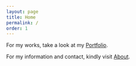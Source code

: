 ```yaml
---
layout: page
title: Home
permalink: /
order: 1
---
```


For my works, take a look at my [Portfolio](portfolio.markdown).

For my information and contact, kindly visit [About](about.markdown).